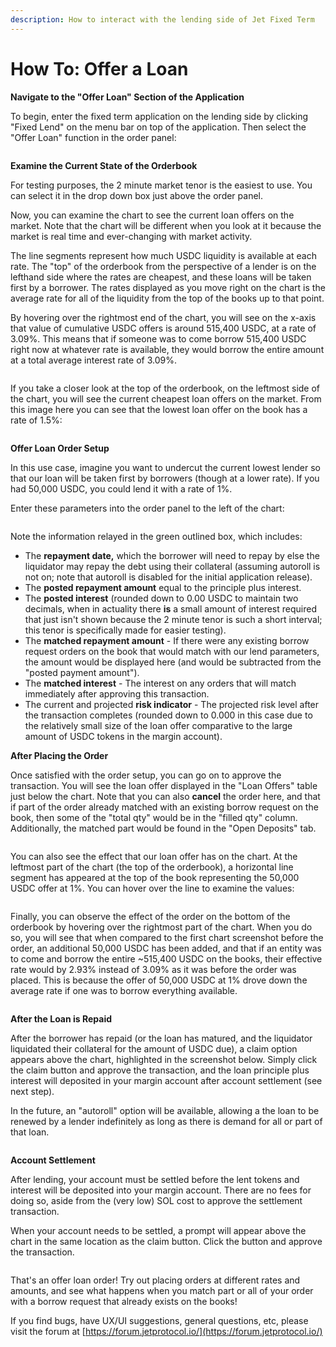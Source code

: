 ```yaml
---
description: How to interact with the lending side of Jet Fixed Term
---
```


# How To: Offer a Loan

**Navigate to the "Offer Loan" Section of the Application**

To begin, enter the fixed term application on the lending side by clicking "Fixed Lend" on the menu bar on top of the application. Then select the "Offer Loan" function in the order panel:

<figure><img src="../../../../.gitbook/assets/image (38).png" alt=""><figcaption></figcaption></figure>

**Examine the Current State of the Orderbook**

For testing purposes, the 2 minute market tenor is the easiest to use. You can select it in the drop down box just above the order panel.

Now, you can examine the chart to see the current loan offers on the market. Note that the chart will be different when you look at it because the market is real time and ever-changing with market activity.

The line segments represent how much USDC liquidity is available at each rate. The "top" of the orderbook from the perspective of a lender is on the lefthand side where the rates are cheapest, and these loans will be taken first by a borrower. The rates displayed as you move right on the chart is the average rate for all of the liquidity from the top of the books up to that point.

By hovering over the rightmost end of the chart, you will see on the x-axis that value of cumulative USDC offers is around 515,400 USDC, at a rate of 3.09%. This means that if someone was to come borrow 515,400 USDC right now at whatever rate is available, they would borrow the entire amount at a total average interest rate of 3.09%.

<figure><img src="../../../../.gitbook/assets/image (3) (1) (2).png" alt=""><figcaption></figcaption></figure>

If you take a closer look at the top of the orderbook, on the leftmost side of the chart, you will see the current cheapest loan offers on the market. From this image here you can see that the lowest loan offer on the book has a rate of 1.5%:

<figure><img src="../../../../.gitbook/assets/image (36).png" alt=""><figcaption></figcaption></figure>

**Offer Loan Order Setup**

In this use case, imagine you want to undercut the current lowest lender so that our loan will be taken first by borrowers (though at a lower rate). If you had 50,000 USDC, you could lend it with a rate of 1%.

Enter these parameters into the order panel to the left of the chart:

<figure><img src="../../../../.gitbook/assets/image (16) (1).png" alt=""><figcaption></figcaption></figure>

Note the information relayed in the green outlined box, which includes:

* The **repayment date,** which the borrower will need to repay by else the liquidator may repay the debt using their collateral (assuming autoroll is not on; note that autoroll is disabled for the initial application release).
* The **posted repayment amount** equal to the principle plus interest.
* The **posted interest** (rounded down to 0.00 USDC to maintain two decimals, when in actuality there **is** a small amount of interest required that just isn't shown because the 2 minute tenor is such a short interval; this tenor is specifically made for easier testing).
* The **matched repayment amount** - If there were any existing borrow request orders on the book that would match with our lend parameters, the amount would be displayed here (and would be subtracted from the "posted payment amount").
* The **matched interest** - The interest on any orders that will match immediately after approving this transaction.
* The current and projected **risk indicator** - The projected risk level after the transaction completes (rounded down to 0.000 in this case due to the relatively small size of the loan offer comparative to the large amount of USDC tokens in the margin account).

**After Placing the Order**

Once satisfied with the order setup, you can go on to approve the transaction. You will see the loan offer displayed in the "Loan Offers" table just below the chart. Note that you can also **cancel** the order here, and that if part of the order already matched with an existing borrow request on the book, then some of the "total qty" would be in the "filled qty" column. Additionally, the matched part would be found in the "Open Deposits" tab.

<figure><img src="../../../../.gitbook/assets/image (13) (1).png" alt=""><figcaption></figcaption></figure>

You can also see the effect that our loan offer has on the chart. At the leftmost part of the chart  (the top of the orderbook), a horizontal line segment has appeared at the top of the book representing the 50,000 USDC offer at 1%. You can hover over the line to examine the values:

<figure><img src="../../../../.gitbook/assets/image (15) (1).png" alt=""><figcaption></figcaption></figure>

Finally, you can observe the effect of the order on the bottom of the orderbook by hovering over the rightmost part of the chart. When you do so, you will see that when compared to the first chart screenshot before the order, an additional 50,000 USDC has been added, and that if an entity was to come and borrow the entire \~515,400 USDC on the books, their effective rate would by 2.93% instead of 3.09% as it was before the order was placed. This is because the offer of 50,000 USDC at 1% drove down the average rate if one was to borrow everything available.

<figure><img src="../../../../.gitbook/assets/image (23) (1).png" alt=""><figcaption></figcaption></figure>

**After the Loan is Repaid**

After the borrower has repaid (or the loan has matured, and the liquidator liquidated their collateral for the amount of USDC due), a claim option appears above the chart, highlighted in the screenshot below. Simply click the claim button and approve the transaction, and the loan principle plus interest will deposited in your margin account after account settlement (see next step).

In the future, an "autoroll" option will be available, allowing a the loan to be renewed by a lender indefinitely as long as there is demand for all or part of that loan.

<figure><img src="../../../../.gitbook/assets/image (12) (2).png" alt=""><figcaption></figcaption></figure>

**Account Settlement**

After lending, your account must be settled before the lent tokens and interest will be deposited into your margin account. There are no fees for doing so, aside from the (very low) SOL cost to approve the settlement transaction.&#x20;

When your account needs to be settled, a prompt will appear above the chart in the same location as the claim button. Click the button and approve the transaction.

<figure><img src="../../../../.gitbook/assets/image (6) (2).png" alt=""><figcaption></figcaption></figure>

That's an offer loan order! Try out placing orders at different rates and amounts, and see what happens when you match part or all of your order with a borrow request that already exists on the books!&#x20;

If you find bugs, have UX/UI suggestions, general questions, etc, please visit the forum at [https://forum.jetprotocol.io/](https://forum.jetprotocol.io/)
